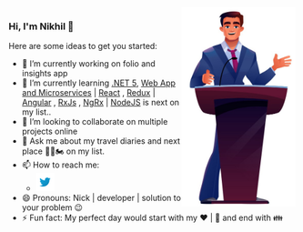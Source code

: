 <img align="right" src="https://github.com/nikhilrstg18/nikhilrstg18/blob/main/nik_gh.jpg" alt="Illustration of Nikhil speaking at a conference/webinar " width=200px height=350px/>

### Hi, I'm Nikhil 👋

Here are some ideas to get you started:

- 🔭 I’m currently working on folio and insights app
- 🌱 I’m currently learning [.NET 5](https://dotnet.microsoft.com/download), [Web App and Microservices](https://dotnet.microsoft.com/apps/aspnet) | [React](https://reactjs.org/) , [Redux](https://react-redux.js.org/) | [Angular](https://angular.io/) , [RxJs](https://www.learnrxjs.io/) , [NgRx](https://ngrx.io/) | [NodeJS](https://nodejs.org/) is next on my list.. 
- 👯 I’m looking to collaborate on multiple projects online 
- 💬 Ask me about my travel diaries and next place 🛫🚀🏍 on my list. 
- 📫 How to reach me:<br />
  - [![@rustagi_nikhil](https://github.com/nikhilrstg18/nikhilrstg18/blob/main/twitter_icon.png)](https://twitter.com/rustagi_nikhil)
- 😄 Pronouns: Nick | developer | solution to your problem 😉
- ⚡ Fun fact: My perfect day would start with my :heart: | :musical_note: and end with :family: 
